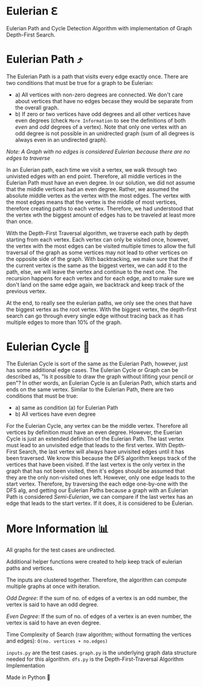 # Eulerian ℇ

Eulerian Path and Cycle Detection Algorithm with implementation of Graph Depth-First Search.

# Eulerian Path ⤴️
The Eulerian Path is a path that visits every edge exactly once. There are two conditions that must be true for a graph to be Eulerian:
  - a) All vertices with non-zero degrees are connected. We don't care about vertices that have no edges becase they would be separate from the overall graph.
 -  b) If zero or two vertices have odd degrees and all other vertices have even degrees (check `More Information` to see the definitions of both *even* and *odd* degrees of a vertex). Note that only one vertex with an odd degree is not possible in an unidrected graph (sum of all degrees is always even in an undirected graph).
 
*Note: A Graph with no edges is considered Eulerian because there are no edges to traverse*

In an Eulerian path, each time we visit a vertex, we walk through two univisted edges with an end point. Therefore, all middle vertices in the Eulerian Path must have an even degree. In our solution, we did not assume that the middle vertices had an even degree. Rather, we assumed the absolute middle vertex as the vertex with the most edges. The vertex with the most edges means that the vertex is the middle of most vertices, therefore creating paths to each vertex. Therefore, we had understood that the vertex wth the biggest amount of edges has to be traveled at least more than once. 

With the Depth-First Traversal algorithm, we traverse each path by depth starting from each vertex. Each vertex can only be visited once, however, the vertex with the most edges can be visited multiple times to allow the full traversal of the graph as some vertices may not lead to other vertices on the opposite side of the graph. With backtracking, we make sure that the if the current vertex is the same as the biggest vertex, we can add it to the path, else, we will leave the vertex and continue to the next one. The recursion happens for each vertex and for each edge, and to make sure we don't land on the same edge again, we backtrack and keep track of the previous vertex. 

At the end, to really see the eulerian paths, we only see the ones that have the biggest vertex as the root vertex. With the biggest vertex, the depth-first search can go through every single edge without tracing back as it has multiple edges to more than 10% of the graph. 

# Eulerian Cycle 🔄

The Eulerian Cycle is sort of the same as the Eulerian Path, however, just has some additional edge cases. The Eulerian Cycle or Graph can be described as, "Is it possible to draw the graph without lifiting your pencil or pen"? In other words, an Eulerian Cycle is an Eulerian Path, which starts and ends on the same vertex. Similar to the Eulerian Path, there are two conditions that must be true:
 - a) same as condition (a) for Eulerian Path 
 - b) All vertices have even degree

For the Eulerian Cycle, any vertex can be the middle vertex. Therefore all vertices by definition must have an even degree. However, the Euerian Cycle is just an extended definition of the Eulerian Path. The last vertex must lead to an unvisited edge that leads to the first vertex. With Depth-First Search, the last vertex will always have unvisited edges until it has been traversed. We know this because the DFS algorithm keeps track of the vertices that have been visited. If the last vertex is the only vertex in the graph that has not been visited, then it's edges should be assumed that they are the only non-visited ones left. However, only one edge leads to the start vertex. Therefore, by traversing the each edge one-by-one with the DFS alg, and getting our Eulerian Paths because a graph with an Eulerian Path is considered *Semi-Eulerian*, we can compare if the last vertex has an edge that leads to the start vertex. If it does, it is considered to be Eulerian.


# More Information 📊

All graphs for the test cases are undirected.

Additional helper functions were created to help keep track of eulerian paths and vertices. 

The inputs are clustered together. Therefore, the algorithm can compute multiple graphs at once with iteration.

*Odd Degree*: If the sum of no. of edges of a vertex is an odd number, the vertex is said to have an odd degree.

*Even Degree*: If the sum of no. of edges of a vertex is an even number, the vertex is said to have an even degree.

Time Complexity of Search (raw algorithm; without formatting the vertices and edges): `O(no. vertices + no.edges)`

`inputs.py` are the test cases.
`graph.py` is the underlying graph data structure needed for this algorithm.
`dfs.py` is the Depth-First-Traversal Algorithm Implementation

Made in Python 🐍
